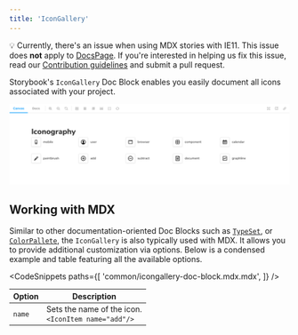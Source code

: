```yaml
---
title: 'IconGallery'
---
```


<div class="aside">

💡 Currently, there's an issue when using MDX stories with IE11. This issue does <strong>not</strong> apply to [DocsPage](./docs-page.md). If you're interested in helping us fix this issue, read our
[Contribution guidelines](../contribute/how-to-contribute.md) and submit a pull request.

</div>

Storybook's `IconGallery` Doc Block enables you easily document all icons associated with your project.

![Storybook gallery icon doc block](./doc-block-icon-gallery-optimized.png)

## Working with MDX

Similar to other documentation-oriented Doc Blocks such as [`TypeSet`](./doc-block-typeset.md), or [`ColorPallete`](./doc-block-colorpalette.md), the `IconGallery` is also typically used with MDX. It allows you to provide additional customization via options. Below is a condensed example and table featuring all the available options.

<!-- prettier-ignore-start -->

<CodeSnippets
  paths={[
    'common/icongallery-doc-block.mdx.mdx',
  ]}
/>

<!-- prettier-ignore-end -->

| Option | Description                                               |
| ------ | --------------------------------------------------------- |
| `name` | Sets the name of the icon. <br/> `<IconItem name="add"/>` |